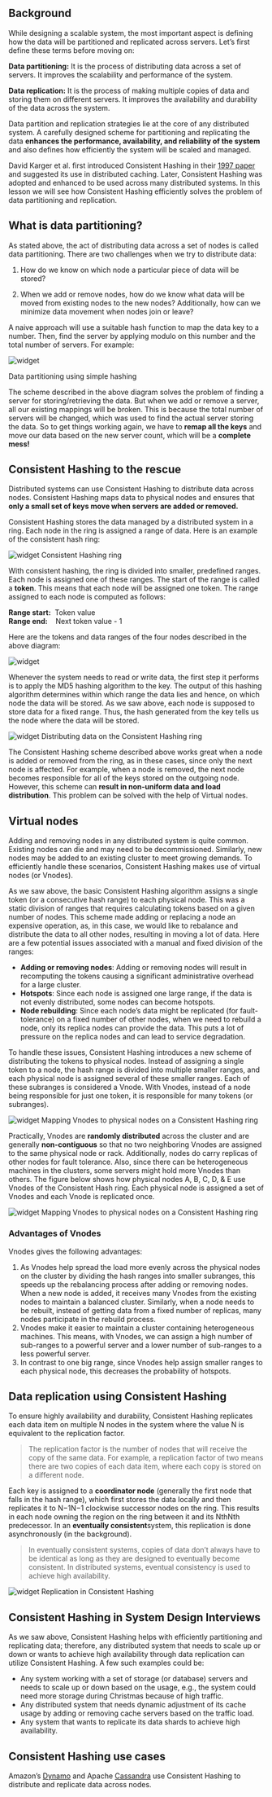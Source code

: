 ## Background

While designing a scalable system, the most important aspect is defining how the data will be partitioned and replicated across servers. Let’s first define these terms before moving on:

**Data partitioning:** It is the process of distributing data across a set of servers. It improves the scalability and performance of the system.

**Data replication:** It is the process of making multiple copies of data and storing them on different servers. It improves the availability and durability of the data across the system.

Data partition and replication strategies lie at the core of any distributed system. A carefully designed scheme for partitioning and replicating the data **enhances the performance, availability, and reliability of the system** and also defines how efficiently the system will be scaled and managed.

David Karger et al. first introduced Consistent Hashing in their [1997 paper](https://dl.acm.org/doi/10.1145/258533.258660) and suggested its use in distributed caching. Later, Consistent Hashing was adopted and enhanced to be used across many distributed systems. In this lesson we will see how Consistent Hashing efficiently solves the problem of data partitioning and replication.

## What is data partitioning?

As stated above, the act of distributing data across a set of nodes is called data partitioning. There are two challenges when we try to distribute data:

1.  How do we know on which node a particular piece of data will be stored?
    
2.  When we add or remove nodes, how do we know what data will be moved from existing nodes to the new nodes? Additionally, how can we minimize data movement when nodes join or leave?
    

A naive approach will use a suitable hash function to map the data key to a number. Then, find the server by applying modulo on this number and the total number of servers. For example:

![widget](../Assets/Consistent_Hashing_1.png)

Data partitioning using simple hashing

The scheme described in the above diagram solves the problem of finding a server for storing/retrieving the data. But when we add or remove a server, all our existing mappings will be broken. This is because the total number of servers will be changed, which was used to find the actual server storing the data. So to get things working again, we have to **remap all the keys** and move our data based on the new server count, which will be a **complete mess!**

## Consistent Hashing to the rescue

Distributed systems can use Consistent Hashing to distribute data across nodes. Consistent Hashing maps data to physical nodes and ensures that **only a small set of keys move when servers are added or removed.**

Consistent Hashing stores the data managed by a distributed system in a ring. Each node in the ring is assigned a range of data. Here is an example of the consistent hash ring:

![widget](../Assets/Consistent_Hashing_2.png)
Consistent Hashing ring

With consistent hashing, the ring is divided into smaller, predefined ranges. Each node is assigned one of these ranges. The start of the range is called a **token**. This means that each node will be assigned one token. The range assigned to each node is computed as follows:

**Range start:**  Token value  
**Range end:**    Next token value - 1

Here are the tokens and data ranges of the four nodes described in the above diagram:

![widget](../Assets/Consistent_Hashing_3.png)

Whenever the system needs to read or write data, the first step it performs is to apply the MD5 hashing algorithm to the key. The output of this hashing algorithm determines within which range the data lies and hence, on which node the data will be stored. As we saw above, each node is supposed to store data for a fixed range. Thus, the hash generated from the key tells us the node where the data will be stored.

![widget](../Assets/Consistent_Hashing_4.png)
Distributing data on the Consistent Hashing ring

The Consistent Hashing scheme described above works great when a node is added or removed from the ring, as in these cases, since only the next node is affected. For example, when a node is removed, the next node becomes responsible for all of the keys stored on the outgoing node. However, this scheme can **result in non-uniform data and load distribution**. This problem can be solved with the help of Virtual nodes.

## Virtual nodes

Adding and removing nodes in any distributed system is quite common. Existing nodes can die and may need to be decommissioned. Similarly, new nodes may be added to an existing cluster to meet growing demands. To efficiently handle these scenarios, Consistent Hashing makes use of virtual nodes (or Vnodes).

As we saw above, the basic Consistent Hashing algorithm assigns a single token (or a consecutive hash range) to each physical node. This was a static division of ranges that requires calculating tokens based on a given number of nodes. This scheme made adding or replacing a node an expensive operation, as, in this case, we would like to rebalance and distribute the data to all other nodes, resulting in moving a lot of data. Here are a few potential issues associated with a manual and fixed division of the ranges:

-   **Adding or removing nodes**: Adding or removing nodes will result in recomputing the tokens causing a significant administrative overhead for a large cluster.
-   **Hotspots**: Since each node is assigned one large range, if the data is not evenly distributed, some nodes can become hotspots.
-   **Node rebuilding**: Since each node’s data might be replicated (for fault-tolerance) on a fixed number of other nodes, when we need to rebuild a node, only its replica nodes can provide the data. This puts a lot of pressure on the replica nodes and can lead to service degradation.

To handle these issues, Consistent Hashing introduces a new scheme of distributing the tokens to physical nodes. Instead of assigning a single token to a node, the hash range is divided into multiple smaller ranges, and each physical node is assigned several of these smaller ranges. Each of these subranges is considered a Vnode. With Vnodes, instead of a node being responsible for just one token, it is responsible for many tokens (or subranges).

![widget](../Assets/Consistent_Hashing_5.png)
Mapping Vnodes to physical nodes on a Consistent Hashing ring

Practically, Vnodes are **randomly distributed** across the cluster and are generally **non-contiguous** so that no two neighboring Vnodes are assigned to the same physical node or rack. Additionally, nodes do carry replicas of other nodes for fault tolerance. Also, since there can be heterogeneous machines in the clusters, some servers might hold more Vnodes than others. The figure below shows how physical nodes A, B, C, D, & E use Vnodes of the Consistent Hash ring. Each physical node is assigned a set of Vnodes and each Vnode is replicated once.

![widget](../Assets/Consistent_Hashing_6.png)
Mapping Vnodes to physical nodes on a Consistent Hashing ring

### Advantages of Vnodes

Vnodes gives the following advantages:

1.  As Vnodes help spread the load more evenly across the physical nodes on the cluster by dividing the hash ranges into smaller subranges, this speeds up the rebalancing process after adding or removing nodes. When a new node is added, it receives many Vnodes from the existing nodes to maintain a balanced cluster. Similarly, when a node needs to be rebuilt, instead of getting data from a fixed number of replicas, many nodes participate in the rebuild process.
2.  Vnodes make it easier to maintain a cluster containing heterogeneous machines. This means, with Vnodes, we can assign a high number of sub-ranges to a powerful server and a lower number of sub-ranges to a less powerful server.
3.  In contrast to one big range, since Vnodes help assign smaller ranges to each physical node, this decreases the probability of hotspots.

## Data replication using Consistent Hashing

To ensure highly availability and durability, Consistent Hashing replicates each data item on multiple N nodes in the system where the value N is equivalent to the replication factor.

> The replication factor is the number of nodes that will receive the copy of the same data. For example, a replication factor of two means there are two copies of each data item, where each copy is stored on a different node.

Each key is assigned to a **coordinator node** (generally the first node that falls in the hash range), which first stores the data locally and then replicates it to N−1N−1 clockwise successor nodes on the ring. This results in each node owning the region on the ring between it and its NthNth predecessor. In an **eventually consistent**system, this replication is done asynchronously (in the background).

> In eventually consistent systems, copies of data don’t always have to be identical as long as they are designed to eventually become consistent. In distributed systems, eventual consistency is used to achieve high availability.

![widget](../Assets/Consistent_Hashing_7.png)
Replication in Consistent Hashing

## Consistent Hashing in System Design Interviews

As we saw above, Consistent Hashing helps with efficiently partitioning and replicating data; therefore, any distributed system that needs to scale up or down or wants to achieve high availability through data replication can utilize Consistent Hashing. A few such examples could be:

-   Any system working with a set of storage (or database) servers and needs to scale up or down based on the usage, e.g., the system could need more storage during Christmas because of high traffic.
-   Any distributed system that needs dynamic adjustment of its cache usage by adding or removing cache servers based on the traffic load.
-   Any system that wants to replicate its data shards to achieve high availability.

## Consistent Hashing use cases

Amazon’s [Dynamo](https://www.allthingsdistributed.com/2007/10/amazons_dynamo.html) and Apache [Cassandra](https://en.wikipedia.org/wiki/Apache_Cassandra) use Consistent Hashing to distribute and replicate data across nodes.